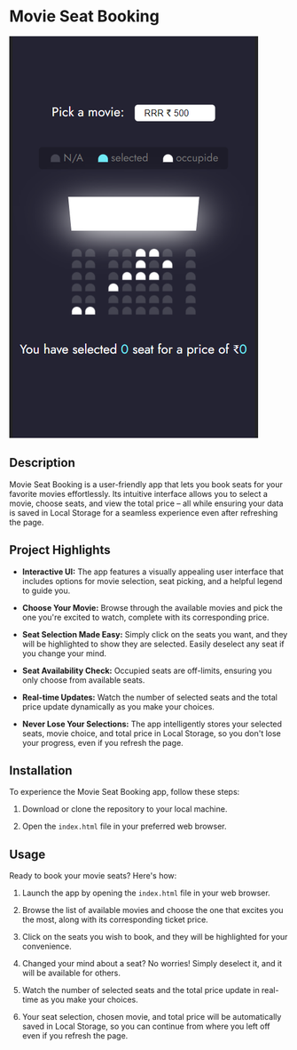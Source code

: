 # Movie Seat Booking
![Movie Seat Booking GIF](app.png)

## Description

Movie Seat Booking is a user-friendly app that lets you book seats for your favorite movies effortlessly. Its intuitive interface allows you to select a movie, choose seats, and view the total price – all while ensuring your data is saved in Local Storage for a seamless experience even after refreshing the  page.



## Project Highlights

- **Interactive UI:**  The app features a visually appealing user interface that includes options for movie selection, seat picking, and a helpful legend to guide you.

- **Choose Your Movie:**  Browse through the available movies and pick the one you're excited to watch, complete with its corresponding price.

- **Seat Selection Made Easy:**  Simply click on the seats you want, and they will be highlighted to show they are selected. Easily deselect any seat if you change your mind.

- **Seat Availability Check:**  Occupied seats are off-limits, ensuring you only choose from available seats.

- **Real-time Updates:**  Watch the number of selected seats and the total price update dynamically as you make your choices.

- **Never Lose Your Selections:**  The app intelligently stores your selected seats, movie choice, and total price in Local Storage, so you don't lose your progress, even if you refresh the page.

## Installation

To experience the Movie Seat Booking app, follow these steps:

1. Download or clone the repository to your local machine.

2. Open the `index.html` file in your preferred web browser.

## Usage

Ready to book your movie seats? Here's how:

1. Launch the app by opening the  `index.html` file in your web browser.

2. Browse the list of available movies and choose the one that excites you the most, along with its corresponding ticket price.

3. Click on the seats you wish to book, and they will be highlighted for your convenience.

4. Changed your mind about a seat? No worries! Simply deselect it, and it will be available for others.

5. Watch the number of selected seats and the total price update in real-time as you make your choices.

6. Your seat selection, chosen movie, and total price will be automatically saved in Local Storage, so you can continue from where you left off even if you refresh the page.

